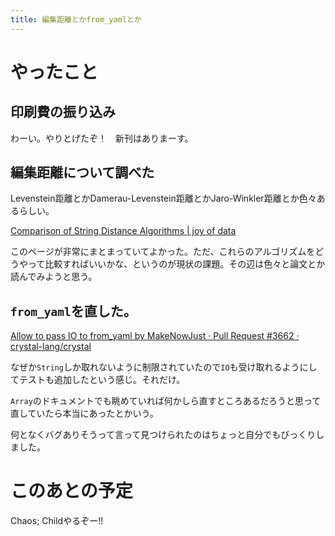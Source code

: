 ```yaml
---
title: 編集距離とかfrom_yamlとか
---
```


<script async src="//cdn.embedly.com/widgets/platform.js"></script>

# やったこと

## 印刷費の振り込み

わーい。やりとげたぞ！　新刊はありまーす。

## 編集距離について調べた

Levenstein距離とかDamerau-Levenstein距離とかJaro-Winkler距離とか色々あるらしい。

<a class="embedly-card" href="http://www.joyofdata.de/blog/comparison-of-string-distance-algorithms/">Comparison of String Distance Algorithms | joy of data</a>

このページが非常にまとまっていてよかった。ただ、これらのアルゴリズムをどうやって比較すればいいかな、というのが現状の課題。その辺は色々と論文とか読んでみようと思う。

## `from_yaml`を直した。

<a class="embedly-card" href="https://github.com/crystal-lang/crystal/pull/3662">Allow to pass IO to from_yaml by MakeNowJust · Pull Request #3662 · crystal-lang/crystal</a>

なぜか`String`しか取れないように制限されていたので`IO`も受け取れるようにしてテストも追加したという感じ。それだけ。

`Array`のドキュメントでも眺めていれば何かしら直すところあるだろうと思って直していたら本当にあったとかいう。

何となくバグありそうって言って見つけられたのはちょっと自分でもびっくりしました。

# このあとの予定

Chaos; Childやるぞー!!
